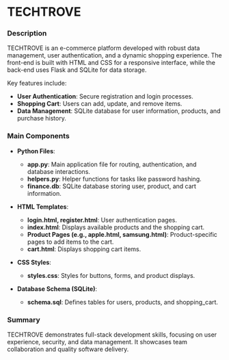 # TECHTROVE

### Description
TECHTROVE is an e-commerce platform developed with robust data management, user authentication, and a dynamic shopping experience. The front-end is built with HTML and CSS for a responsive interface, while the back-end uses Flask and SQLite for data storage.

Key features include:
- **User Authentication**: Secure registration and login processes.
- **Shopping Cart**: Users can add, update, and remove items.
- **Data Management**: SQLite database for user information, products, and purchase history.

### Main Components
- **Python Files**:
  - **app.py**: Main application file for routing, authentication, and database interactions.
  - **helpers.py**: Helper functions for tasks like password hashing.
  - **finance.db**: SQLite database storing user, product, and cart information.

- **HTML Templates**:
  - **login.html, register.html**: User authentication pages.
  - **index.html**: Displays available products and the shopping cart.
  - **Product Pages (e.g., apple.html, samsung.html)**: Product-specific pages to add items to the cart.
  - **cart.html**: Displays shopping cart items.

- **CSS Styles**:
  - **styles.css**: Styles for buttons, forms, and product displays.

- **Database Schema (SQLite)**:
  - **schema.sql**: Defines tables for users, products, and shopping_cart.

### Summary
TECHTROVE demonstrates full-stack development skills, focusing on user experience, security, and data management. It showcases team collaboration and quality software delivery.

